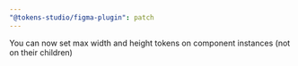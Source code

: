 ```yaml
---
"@tokens-studio/figma-plugin": patch
---
```


You can now set max width and height tokens on component instances (not on their children)
